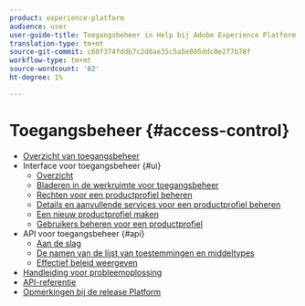```yaml
---
product: experience-platform
audience: user
user-guide-title: Toegangsbeheer in Help bij Adobe Experience Platform
translation-type: tm+mt
source-git-commit: c60f374fddb7c2d0ae35c5a5e085ddc0e2f7b78f
workflow-type: tm+mt
source-wordcount: '82'
ht-degree: 1%

---
```



# Toegangsbeheer {#access-control}

* [Overzicht van toegangsbeheer](home.md)
* Interface voor toegangsbeheer {#ui}
   * [Overzicht](ui/overview.md)
   * [Bladeren in de werkruimte voor toegangsbeheer](ui/browse.md)
   * [Rechten voor een productprofiel beheren](ui/permissions.md)
   * [Details en aanvullende services voor een productprofiel beheren](ui/details-and-services.md)
   * [Een nieuw productprofiel maken](ui/create-profile.md)
   * [Gebruikers beheren voor een productprofiel](ui/users.md)
* API voor toegangsbeheer {#api}
   * [Aan de slag](api/getting-started.md)
   * [De namen van de lijst van toestemmingen en middeltypes](api/permissions-and-resource-types.md)
   * [Effectief beleid weergeven](api/effective-policies.md)
* [Handleiding voor probleemoplossing](troubleshooting-guide.md)
* [API-referentie](https://www.adobe.io/apis/experienceplatform/home/api-reference.html#!acpdr/swagger-specs/access-control.yaml)
* [Opmerkingen bij de release Platform](https://www.adobe.com/go/platform-release-notes-en)